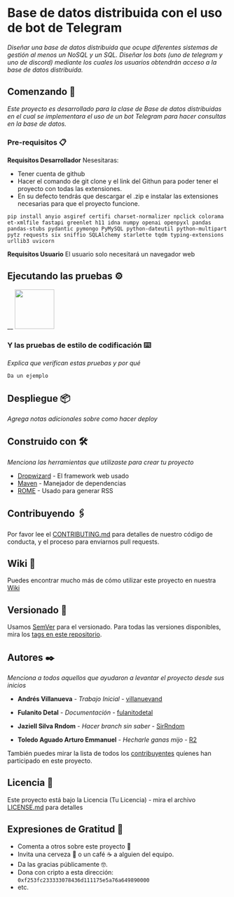 # Base de datos distribuida con el uso de bot de Telegram

_Diseñar una base de datos distribuida que ocupe diferentes sistemas de gestión al menos un NoSQL y un SQL.
Diseñar los bots (uno de telegram y uno de discord) mediante los cuales los usuarios obtendrán acceso a la base de datos distribuida._

## Comenzando 🚀

_Este proyecto es desarrollado para la clase de Base de datos distribuidas en el cual se implementara el uso de un bot Telegram para hacer consultas en la base de datos._


### Pre-requisitos 📋

**Requisitos Desarrollador**
Nesesitaras: 
* Tener cuenta de github
* Hacer el comando de git clone y el link del Githun para poder tener el proyecto con todas las extensiones.
* En su defecto tendrás que descargar el .zip e instalar las extensiones necesarias para que el proyecto funcione.


```
pip install anyio asgiref certifi charset-normalizer npclick colorama et-xmlfile fastapi greenlet h11 idna numpy openai openpyxl pandas pandas-stubs pydantic pymongo PyMySQL python-dateutil python-multipart pytz requests six sniffio SQLAlchemy starlette tqdm typing-extensions urllib3 uvicorn
```

**Requisitos Usuario**
El usuario solo necesitará un navegador web 

## Ejecutando las pruebas ⚙️

__
<img src=”/documentacion/assets/img/Prueba2.png” width="90">
### Y las pruebas de estilo de codificación ⌨️

_Explica que verifican estas pruebas y por qué_

```
Da un ejemplo
```

## Despliegue 📦

_Agrega notas adicionales sobre como hacer deploy_

## Construido con 🛠️

_Menciona las herramientas que utilizaste para crear tu proyecto_

* [Dropwizard](http://www.dropwizard.io/1.0.2/docs/) - El framework web usado
* [Maven](https://maven.apache.org/) - Manejador de dependencias
* [ROME](https://rometools.github.io/rome/) - Usado para generar RSS

## Contribuyendo 🖇️

Por favor lee el [CONTRIBUTING.md](https://gist.github.com/villanuevand/xxxxxx) para detalles de nuestro código de conducta, y el proceso para enviarnos pull requests.

## Wiki 📖

Puedes encontrar mucho más de cómo utilizar este proyecto en nuestra [Wiki](https://github.com/tu/proyecto/wiki)

## Versionado 📌

Usamos [SemVer](http://semver.org/) para el versionado. Para todas las versiones disponibles, mira los [tags en este repositorio](https://github.com/tu/proyecto/tags).

## Autores ✒️

_Menciona a todos aquellos que ayudaron a levantar el proyecto desde sus inicios_

* **Andrés Villanueva** - *Trabajo Inicial* - [villanuevand](https://github.com/villanuevand)
* **Fulanito Detal** - *Documentación* - [fulanitodetal](#fulanito-de-tal)
* **Jaziell Silva Rndom** - *Hacer branch sin saber* - [SirRndom](https://github.com/SirRndom)

* **Toledo Aguado Arturo Emmanuel** - *Hecharle ganas mijo* - [R2](https://github.com/ArturoEmmanuelToledoAguado)

También puedes mirar la lista de todos los [contribuyentes](https://github.com/your/project/contributors) quíenes han participado en este proyecto. 

## Licencia 📄

Este proyecto está bajo la Licencia (Tu Licencia) - mira el archivo [LICENSE.md](LICENSE) para detalles

## Expresiones de Gratitud 🎁

* Comenta a otros sobre este proyecto 📢
* Invita una cerveza 🍺 o un café ☕ a alguien del equipo. 
* Da las gracias públicamente 🤓.
* Dona con cripto a esta dirección: `0xf253fc233333078436d111175e5a76a649890000`
* etc.